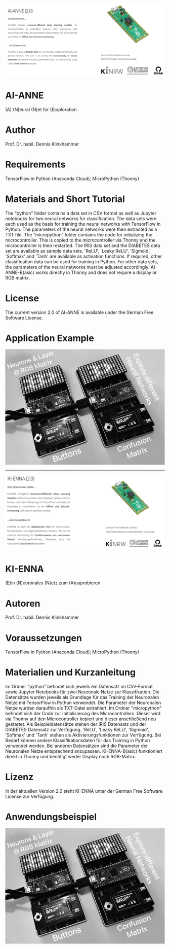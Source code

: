 ![KI-ENNA](https://github.com/statistical-thinking/KI.ENNA/blob/main/images/AI-ANNE.png?raw=true)

# AI-ANNE
(A) (N)eural (N)et for (E)xploration

# Author
Prof. Dr. habil. Dennis Klinkhammer

# Requirements
TensorFlow in Python (Anaconda Cloud); MicroPython (Thonny)

# Materials and Short Tutorial
The “python” folder contains a data set in CSV format as well as Jupyter notebooks for two neural networks for classification.
The data sets were each used as the basis for training the neural networks with TensorFlow in Python.
The parameters of the neural networks were then extracted as a TXT file.
The “micropython” folder contains the code for initializing the microcontroller.
This is copied to the microcontroller via Thonny and the microcontroller is then restarted.
The IRIS data set and the DIABETES data set are available as sample data sets.
'ReLU', 'Leaky ReLU', 'Sigmoid', 'Softmax' and 'Tanh' are available as activation functions.
If required, other classification data can be used for training in Python.
For other data sets, the parameters of the neural networks must be adjusted accordingly.
AI-ANNE-B(asic) works directly in Thonny and does not require a display or RGB matrix.

# License
The current version 2.0 of AI-ANNE is available under the German Free Software License.

# Application Example

![KI-ENNA](https://github.com/statistical-thinking/KI.ENNA/blob/main/images/APPLICATION.png?raw=true)

------------------------------------------------------------------------------------------

![KI-ENNA](https://github.com/statistical-thinking/KI.ENNA/blob/main/images/KI-ENNA.png?raw=true)

# KI-ENNA
(E)in (N)euronales (N)etz zum (A)usprobieren

# Autoren
Prof. Dr. habil. Dennis Klinkhammer

# Voraussetzungen
TensorFlow in Python (Anaconda Cloud); MicroPython (Thonny)

# Materialien und Kurzanleitung
Im Ordner "python" befindet sich jeweils ein Datensatz im CSV-Format sowie Jupyter Notebooks für zwei Neuronale Netze zur Klassifikation.
Die Datensätze wurden jeweils als Grundlage für das Training der Neuronalen Netze mit TensorFlow in Python verwendet.
Die Parameter der Neuronalen Netze wurden daraufhin als TXT-Datei extrahiert.
Im Ordner "micropython" befindet sich der Code zur Initialisierung des Microcontrollers.
Dieser wird via Thonny auf den Microcontroller kopiert und dieser anschließend neu gestartet.
Als Beispieldatensätze stehen der IRIS Datensatz und der DIABETES Datensatz zur Verfügung.
'ReLU', 'Leaky ReLU', 'Sigmoid', 'Softmax' und 'Tanh' stehen als Aktivierungsfunktionen zur Verfügung.
Bei Bedarf können andere Klassifikationsdaten für das Training in Python verwendet werden.
Bei anderen Datensätzen sind die Parameter der Neuronalen Netze entsprechend anzupassen.
KI-ENNA-B(asic) funktioniert direkt in Thonny und benötigt weder Display noch RGB-Matrix.

# Lizenz
In der aktuellen Version 2.0 steht KI-ENNA unter der German Free Software License zur Verfügung.

# Anwendungsbeispiel

![KI-ENNA](https://github.com/statistical-thinking/KI.ENNA/blob/main/images/APPLICATION.png?raw=true)
